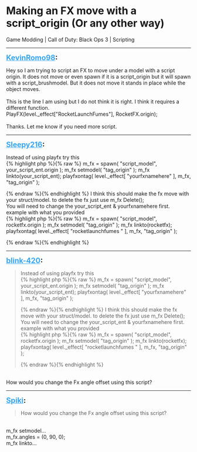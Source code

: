 # Making an FX move with a script_origin (Or any other way)
Game Modding | Call of Duty: Black Ops 3 | Scripting

---
<strong style="font-size: 1.4em;"><span style="text-decoration: underline;text-decoration-color: #34a7f9;"><span style="color:#34a7f9;">KevinRomo98</span></span>:</strong>

<p>Hey so I am trying to script an FX to move under a model with a script origin. It does not move or even spawn if it is a script_origin but it will spawn with a script_brushmodel. But it does not move it stands in place while the object moves. <br /><br />This is the line I am using but I do not think it is right. I think it requires a different function. <br />PlayFX(level._effect[&quot;RocketLaunchFumes&quot;], RocketFX.origin); <br /><br />Thanks. Let me know if you need more script.</p>

---
<strong style="font-size: 1.4em;"><span style="text-decoration: underline;text-decoration-color: #34a7f9;"><span style="color:#34a7f9;">Sleepy216</span></span>:</strong>

<p>Instead of using playfx try this<br />{% highlight php %}{% raw %}
m_fx = spawn( "script_model", your_script_ent.origin );
m_fx setmodel( "tag_origin" );
m_fx linkto(your_script_ent);
playfxontag( level._effect[ "yourfxnamehere" ], m_fx, "tag_origin" );

{% endraw %}{% endhighlight %}
I think this should make the fx move with your struct/model. to delete the fx just use m_fx Delete();<br />You will need to change the your_script_ent &amp; yourfxnamehere first.<br />example with what you provided<br />{% highlight php %}{% raw %}
m_fx = spawn( "script_model", rocketfx.origin );
m_fx setmodel( "tag_origin" );
m_fx linkto(rocketfx);
playfxontag( level._effect[ "rocketlaunchfumes " ], m_fx, "tag_origin" );

{% endraw %}{% endhighlight %}
</p>

---
<strong style="font-size: 1.4em;"><span style="text-decoration: underline;text-decoration-color: #34a7f9;"><span style="color:#34a7f9;">blink-420</span></span>:</strong>

<p><blockquote>Instead of using playfx try this<br />{% highlight php %}{% raw %}
m_fx = spawn( "script_model", your_script_ent.origin );
m_fx setmodel( "tag_origin" );
m_fx linkto(your_script_ent);
playfxontag( level._effect[ "yourfxnamehere" ], m_fx, "tag_origin" );

{% endraw %}{% endhighlight %}
I think this should make the fx move with your struct/model. to delete the fx just use m_fx Delete();<br />You will need to change the your_script_ent &amp; yourfxnamehere first.<br />example with what you provided<br />{% highlight php %}{% raw %}
m_fx = spawn( "script_model", rocketfx.origin );
m_fx setmodel( "tag_origin" );
m_fx linkto(rocketfx);
playfxontag( level._effect[ "rocketlaunchfumes " ], m_fx, "tag_origin" );

{% endraw %}{% endhighlight %}
</blockquote><br />How would you change the Fx angle offset using this script?</p>

---
<strong style="font-size: 1.4em;"><span style="text-decoration: underline;text-decoration-color: #34a7f9;"><span style="color:#34a7f9;">Spiki</span></span>:</strong>

<p><blockquote>How would you change the Fx angle offset using this script?<br /></blockquote><br />m_fx setmodel...<br />m_fx.angles = (0, 90, 0);<br />m_fx linkto...</p>

